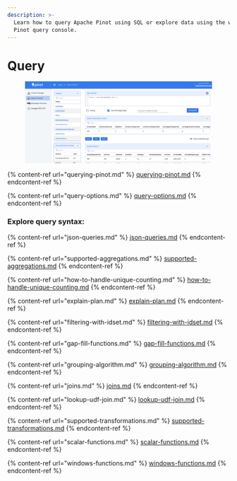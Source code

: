 ```yaml
---
description: >-
  Learn how to query Apache Pinot using SQL or explore data using the web-based
  Pinot query console.
---
```


# Query

<figure><img src="../../.gitbook/assets/Screen Shot 2023-09-13 at 2.42.17 AM.png" alt=""><figcaption></figcaption></figure>

{% content-ref url="querying-pinot.md" %}
[querying-pinot.md](querying-pinot.md)
{% endcontent-ref %}

{% content-ref url="query-options.md" %}
[query-options.md](query-options.md)
{% endcontent-ref %}

### Explore query syntax:



{% content-ref url="json-queries.md" %}
[json-queries.md](json-queries.md)
{% endcontent-ref %}

{% content-ref url="supported-aggregations.md" %}
[supported-aggregations.md](supported-aggregations.md)
{% endcontent-ref %}

{% content-ref url="how-to-handle-unique-counting.md" %}
[how-to-handle-unique-counting.md](how-to-handle-unique-counting.md)
{% endcontent-ref %}

{% content-ref url="explain-plan.md" %}
[explain-plan.md](explain-plan.md)
{% endcontent-ref %}

{% content-ref url="filtering-with-idset.md" %}
[filtering-with-idset.md](filtering-with-idset.md)
{% endcontent-ref %}

{% content-ref url="gap-fill-functions.md" %}
[gap-fill-functions.md](gap-fill-functions.md)
{% endcontent-ref %}

{% content-ref url="grouping-algorithm.md" %}
[grouping-algorithm.md](grouping-algorithm.md)
{% endcontent-ref %}

{% content-ref url="joins.md" %}
[joins.md](joins.md)
{% endcontent-ref %}

{% content-ref url="lookup-udf-join.md" %}
[lookup-udf-join.md](lookup-udf-join.md)
{% endcontent-ref %}

{% content-ref url="supported-transformations.md" %}
[supported-transformations.md](supported-transformations.md)
{% endcontent-ref %}

{% content-ref url="scalar-functions.md" %}
[scalar-functions.md](scalar-functions.md)
{% endcontent-ref %}

{% content-ref url="windows-functions.md" %}
[windows-functions.md](windows-functions.md)
{% endcontent-ref %}
